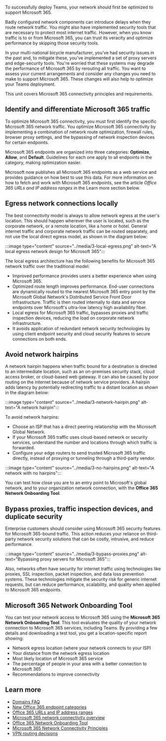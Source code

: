 To successfully deploy Teams, your network should first be optimized to support Microsoft 365.

Badly configured network components can introduce delays when they route network traffic. You might also have implemented security tools that are necessary to protect most internet traffic. However, when you know traffic is to or from Microsoft 365, you can trust its veracity and optimize performance by skipping those security tools.

In your multi-national bicycle manufacturer, you've had security issues in the past and, to mitigate these, you've implemented a set of proxy servers and edge-security tools. You're worried that these systems may degrade the performance of Microsoft 365 by rerouting all traffic. You want to assess your current arrangements and consider any changes you need to make to support Microsoft 365. These changes will also help to optimize your Teams deployment.

This unit covers Microsoft 365 connectivity principles and requirements.

## Identify and differentiate Microsoft 365 traffic

To optimize Microsoft 365 connectivity, you must first identify the specific Microsoft 365 network traffic. You optimize Microsoft 365 connectivity by implementing a combination of network route optimization, firewall rules, browser proxy settings, and the bypassing of network inspection devices for certain endpoints.

Microsoft 365 endpoints are organized into three categories: **Optimize**, **Allow**, and **Default**. Guidelines for each one apply to all endpoints in the category, making optimization easier.

Microsoft now publishes all Microsoft 365 endpoints as a web service and provides guidance on how best to use this data. For more information on how to fetch and work with Microsoft 365 endpoints, see the article *Office 365 URLs and IP address ranges* in the Learn more section below.

## Egress network connections locally

The best connectivity model is always to allow network egress at the user's location. This should happen wherever the user is located, such as the corporate network, or a remote location, like a home or hotel. General internet traffic and corporate network traffic can be routed separately, and not use the local direct egress model, as shown in the diagram below:

:::image type="content" source="../media/3-local-egress.png" alt-text="A local egress network design for Microsoft 365":::

The local egress architecture has the following benefits for Microsoft 365 network traffic over the traditional model:

- Improved performance provides users a better experience when using Microsoft 365.
- Optimized route length improves performance. End-user connections are dynamically routed to the nearest Microsoft 365 entry point by the Microsoft Global Network's Distributed Service Front Door infrastructure. Traffic is then routed internally to data and service endpoints over Microsoft's ultra-low latency high availability fiber.
- Local egress for Microsoft 365 traffic, bypasses proxies and traffic inspection devices, reducing the load on corporate network infrastructure.
- It avoids application of redundant network security technologies by using client endpoint security and cloud security features to secure connections on both ends.

## Avoid network hairpins

A network hairpin happens when traffic bound for a destination is directed to an intermediate location, such as an on-premises security stack, cloud access broker, or cloud-based web gateway. It can also be caused by poor routing on the internet because of network service providers. A hairpin adds latency by potentially redirecting traffic to a distant location as shown in the diagram below:

:::image type="content" source="../media/3-network-hairpin.png" alt-text="A network hairpin":::

To avoid network hairpins:

- Choose an ISP that has a direct peering relationship with the Microsoft Global Network.
- If your Microsoft 365 traffic uses cloud-based network or security services, understand the number and locations through which traffic is forwarded.
- Configure your edge routers to send trusted Microsoft 365 traffic directly, instead of proxying or tunneling through a third-party vendor.

 :::image type="content" source="../media/3-no-hairpins.png" alt-text="A network with no hairpins":::

You can test how close you are to an entry point to Microsoft's global network, and to your organization network connection, with the **Office 365 Network Onboarding Tool**.

## Bypass proxies, traffic inspection devices, and duplicate security

Enterprise customers should consider using Microsoft 365 security features for Microsoft 365-bound traffic. This action reduces your reliance on third-party network security solutions that can be costly, intrusive, and reduce performance.

:::image type="content" source="../media/3-bypass-proxies.png" alt-text="Bypassing proxy servers for Microsoft 365":::

Also, networks often have security for internet traffic using technologies like proxies, SSL inspection, packet inspection, and data loss prevention systems. These technologies mitigate the security risk for generic internet requests, but can reduce performance, scalability, and quality when applied to Microsoft 365 endpoints.

## Microsoft 365 Network Onboarding Tool

You can test your network access to Microsoft 365 using the **Microsoft 365 Network Onboarding Tool**. This tool evaluates the quality of your network connection to Microsoft 365 services, including Teams. By providing a few details and downloading a test tool, you get a location-specific report showing:

- Network egress location (where your network connects to your ISP)
- Your distance from the network egress location
- Most likely location of Microsoft 365 service
- The percentage of people in your area with a better connection to Microsoft 365
- Recommendations to improve connectivity

## Learn more

- [Domains FAQ](/microsoft-365/admin/setup/domains-faq)
- [New Office 365 endpoint categories](/office365/enterprise/office-365-network-connectivity-principles#BKMK_Categories)
- [Office 365 URLs and IP address ranges](/office365/enterprise/urls-and-ip-address-ranges)
- [Microsoft 365 network connectivity overview](/office365/enterprise/office-365-networking-overview)
- [Office 365 Network Onboarding Tool](https://connectivity.office.com/)
- [Microsoft 365 Network Connectivity Principles](/office365/enterprise/office-365-network-connectivity-principles)
- [VPN routing decisions](/windows/security/identity-protection/vpn/vpn-routing)
